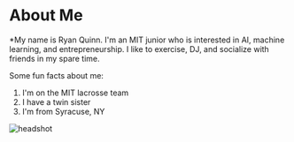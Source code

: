 # About Me
*My name is Ryan Quinn. I'm an MIT junior who is interested in AI, machine learning, and entrepreneurship. I like to exercise, DJ, and socialize with friends in my spare time.

Some fun facts about me:
1. I'm on the MIT lacrosse team
2. I have a twin sister
3. I'm from Syracuse, NY

![headshot]([https://pbs.twimg.com/media/GzYlia3XMAAWfm4?format=jpg&name=4096x4096](https://www.google.com/url?sa=i&url=https%3A%2F%2Fmitathletics.com%2Fsports%2Fmens-lacrosse%2Froster%2Fryan-quinn%2F13328&psig=AOvVaw0S4PE_k8jvbL5FwOtmUbER&ust=1757050080631000&source=images&cd=vfe&opi=89978449&ved=0CBYQjRxqFwoTCJiSwOWvvo8DFQAAAAAdAAAAABAL))
